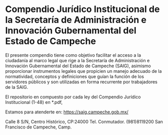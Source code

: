 # Compendio Jurídico Institucional de la Secretaría de Administración e Innovación Gubernamental del Estado de Campeche
El presente compendio tiene como objetivo facilitar el acceso a la ciudadanía al marco legal que rige a la Secretaría de Administración e Innovación Gubernamental del Estado de Campeche (SAIG), asimismo proporcionar instrumentos legales que propicien un manejo adecuado de la normatividad, conceptos y definiciones que guían la función de los servidores públicos y son utilizadas en forma recurrente por trabajadores de la SAIG.

El repositorio en compuesto por cada ley del Compendio Jurídico Institucional (1-48) en *.pdf, 

Estamos para atenderte en:
https://saig.campeche.gob.mx/

Calle 8 S/N, Centro Histórico, CP:24000   Tel. Conmutador. (981)8119200   San Francisco de Campeche, Camp.
